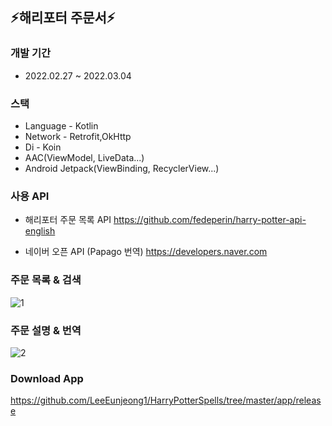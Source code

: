 ## ⚡해리포터  주문서⚡
### 개발 기간
- 2022.02.27 ~ 2022.03.04
### 스택
- Language - Kotlin
- Network - Retrofit,OkHttp
- Di - Koin
- AAC(ViewModel, LiveData...)
- Android Jetpack(ViewBinding, RecyclerView...)
### 사용 API
-  해리포터 주문 목록 API
https://github.com/fedeperin/harry-potter-api-english

- 네이버 오픈 API (Papago  번역)
https://developers.naver.com

### 주문 목록 & 검색
![1](https://user-images.githubusercontent.com/38210019/156733920-c88d0992-64bc-4299-9998-1772f8aa9f66.gif)

### 주문 설명 & 번역
![2](https://user-images.githubusercontent.com/38210019/156733924-c0d6cf91-ab7b-4b72-acba-300c58f61a0c.gif)

### Download App
https://github.com/LeeEunjeong1/HarryPotterSpells/tree/master/app/release
